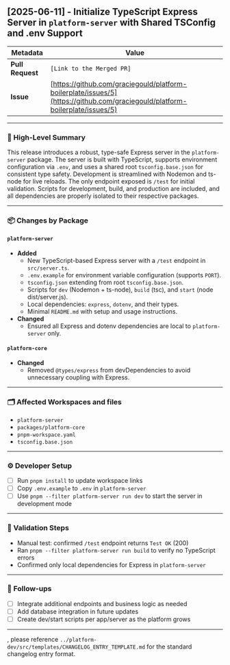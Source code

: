 ## [2025-06-11] - Initialize TypeScript Express Server in `platform-server` with Shared TSConfig and .env Support

| Metadata      | Value                                                                 |
|--------------|-----------------------------------------------------------------------|
| **Pull Request** | `[Link to the Merged PR]`                                              |
| **Issue**        | [https://github.com/graciegould/platform-boilerplate/issues/5](https://github.com/graciegould/platform-boilerplate/issues/5) |

---

### 🌟 High-Level Summary

This release introduces a robust, type-safe Express server in the `platform-server` package. The server is built with TypeScript, supports environment configuration via `.env`, and uses a shared root `tsconfig.base.json` for consistent type safety. Development is streamlined with Nodemon and ts-node for live reloads. The only endpoint exposed is `/test` for initial validation. Scripts for development, build, and production are included, and all dependencies are properly isolated to their respective packages.

---

### 📦 Changes by Package

#### `platform-server`
- **Added**
  - New TypeScript-based Express server with a `/test` endpoint in `src/server.ts`.
  - `.env.example` for environment variable configuration (supports `PORT`).
  - `tsconfig.json` extending from root `tsconfig.base.json`.
  - Scripts for `dev` (Nodemon + ts-node), `build` (tsc), and `start` (node dist/server.js).
  - Local dependencies: `express`, `dotenv`, and their types.
  - Minimal `README.md` with setup and usage instructions.
- **Changed**
  - Ensured all Express and dotenv dependencies are local to `platform-server` only.

#### `platform-core`
- **Changed**
  - Removed `@types/express` from devDependencies to avoid unnecessary coupling with Express.

---

### 🗂 Affected Workspaces and files

- `platform-server`
- `packages/platform-core`
- `pnpm-workspace.yaml`
- `tsconfig.base.json`

---

### ⚙️ Developer Setup

- [ ] Run `pnpm install` to update workspace links
- [ ] Copy `.env.example` to `.env` in `platform-server`
- [ ] Use `pnpm --filter platform-server run dev` to start the server in development mode

---

### 🧪 Validation Steps

- Manual test: confirmed `/test` endpoint returns `Test OK` (200)
- Ran `pnpm --filter platform-server run build` to verify no TypeScript errors
- Confirmed only local dependencies for Express in `platform-server`

---

### 🔮 Follow-ups

- [ ] Integrate additional endpoints and business logic as needed
- [ ] Add database integration in future updates
- [ ] Create dev/start scripts per app/server as the platform grows

---

, please reference `../platform-dev/src/templates/CHANGELOG_ENTRY_TEMPLATE.md` for the standard changelog entry format.